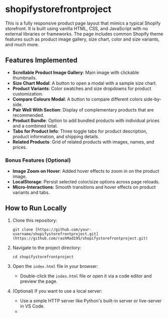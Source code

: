 # shopifystorefrontproject

This is a fully responsive product page layout that mimics a typical Shopify storefront. It is built using vanilla HTML, CSS, and JavaScript with no external libraries or frameworks. The page includes common Shopify theme features such as product image gallery, size chart, color and size variants, and much more.

## Features Implemented

- **Scrollable Product Image Gallery**: Main image with clickable thumbnails.
- **Size Chart Modal**: A button to open a modal with a sample size chart.
- **Product Variants**: Color swatches and size dropdowns for product customization.
- **Compare Colours Modal**: A button to compare different colors side-by-side.
- **Pair Well With Section**: Display of complementary products that are recommended.
- **Product Bundle**: Option to add bundled products with individual prices and a combined total.
- **Tabs for Product Info**: Three toggle tabs for product description, product information, and shipping details.
- **Related Products**: Grid of related products with images, names, and prices.
  
### Bonus Features (Optional)
- **Image Zoom on Hover**: Added hover effects to zoom in on the product image.
- **LocalStorage**: Persist selected color/size options across page reloads.
- **Micro-Interactions**: Smooth transitions and hover effects on product variants and tabs.

## How to Run Locally

1. Clone this repository:
    ```
    git clone [https://github.com/your-username/shopifystorefrontproject.git](https://github.com/rashMad195/shopifystorefrontproject.git)
    ```

2. Navigate to the project directory:
    ```
    cd shopifystorefrontproject
    ```

3. Open the `index.html` file in your browser:
    - Double-click the `index.html` file or open it via a code editor and preview the page.

4. (Optional) If you want to use a local server:
    - Use a simple HTTP server like Python's built-in server or live-server in VS Code.
    - 
